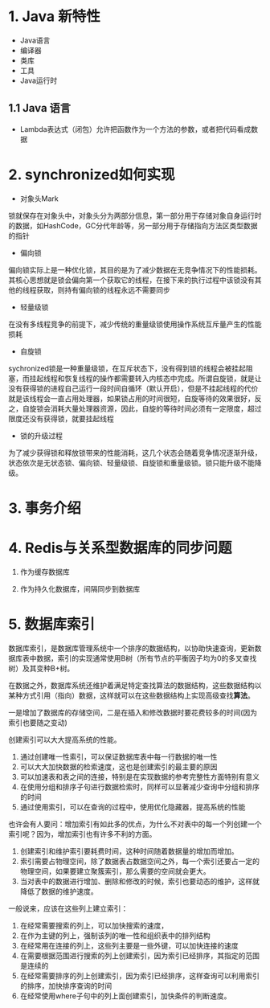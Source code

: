 # 1. Java 新特性

*   Java语言
*   编译器
*	类库
*	工具
*	Java运行时

## 1.1 Java 语言

*	Lambda表达式（闭包）允许把函数作为一个方法的参数，或者把代码看成数据

# 2. synchronized如何实现

*   对象头Mark

锁就保存在对象头中，对象头分为两部分信息，第一部分用于存储对象自身运行时的数据，如HashCode，GC分代年龄等，另一部分用于存储指向方法区类型数据的指针
*   偏向锁

偏向锁实际上是一种优化锁，其目的是为了减少数据在无竞争情况下的性能损耗。其核心思想就是锁会偏向第一个获取它的线程，在接下来的执行过程中该锁没有其他的线程获取，则持有偏向锁的线程永远不需要同步
*   轻量级锁

在没有多线程竞争的前提下，减少传统的重量级锁使用操作系统互斥量产生的性能损耗
*   自旋锁

sychronized锁是一种重量级锁，在互斥状态下，没有得到锁的线程会被挂起阻塞，而挂起线程和恢复线程的操作都需要转入内核态中完成。所谓自旋锁，就是让没有获得锁的进程自己运行一段时间自循环（默认开启），但是不挂起线程的代价就是该线程会一直占用处理器，如果锁占用的时间很短，自旋等待的效果很好，反之，自旋锁会消耗大量处理器资源，因此，自旋的等待时间必须有一定限度，超过限度还没有获得锁，就要挂起线程

*	锁的升级过程

为了减少获得锁和释放锁带来的性能消耗，这几个状态会随着竞争情况逐渐升级，状态依次是无状态锁、偏向锁、轻量级锁、自旋锁和重量级锁。锁只能升级不能降级。

# 3. 事务介绍

# 4. Redis与关系型数据库的同步问题

1.  作为缓存数据库

2.  作为持久化数据库，间隔同步到数据库

# 5. 数据库索引

数据库索引，是数据库管理系统中一个排序的数据结构，以协助快速查询，更新数据库表中数据，索引的实现通常使用B树（所有节点的平衡因子均为0的多叉查找树）及其变种B+树。

在数据之外，数据库系统还维护着满足特定查找算法的数据结构，这些数据结构以某种方式引用（指向）数据，这样就可以在这些数据结构上实现高级查找**算法**。

一是增加了数据库的存储空间，二是在插入和修改数据时要花费较多的时间(因为索引也要随之变动)

创建索引可以大大提高系统的性能。
1.  通过创建唯一性索引，可以保证数据库表中每一行数据的唯一性
2.  可以大大加快数据的检索速度，这也是创建索引的最主要的原因
3.	可以加速表和表之间的连接，特别是在实现数据的参考完整性方面特别有意义
4.	在使用分组和排序子句进行数据检索时，同样可以显著减少查询中分组和排序的时间
5.	通过使用索引，可以在查询的过程中，使用优化隐藏器，提高系统的性能

也许会有人要问：增加索引有如此多的优点，为什么不对表中的每一个列创建一个索引呢？因为，增加索引也有许多不利的方面。
1.  创建索引和维护索引要耗费时间，这种时间随着数据量的增加而增加。
2.  索引需要占物理空间，除了数据表占数据空间之外，每一个索引还要占一定的物理空间，如果要建立聚簇索引，那么需要的空间就会更大。
3.	当对表中的数据进行增加、删除和修改的时候，索引也要动态的维护，这样就降低了数据的维护速度。

一般说来，应该在这些列上建立索引：
1.  在经常需要搜索的列上，可以加快搜索的速度，
2.  在作为主键的列上，强制该列的唯一性和组织表中的排列结构
3.  在经常用在连接的列上，这些列主要是一些外键，可以加快连接的速度
4.  在需要根据范围进行搜索的列上创建索引，因为索引已经排序，其指定的范围是连续的
5.  在经常需要排序的列上创建索引，因为索引已经排序，这样查询可以利用索引的排序，加快排序查询的时间
6.  在经常使用where子句中的列上面创建索引，加快条件的判断速度。


